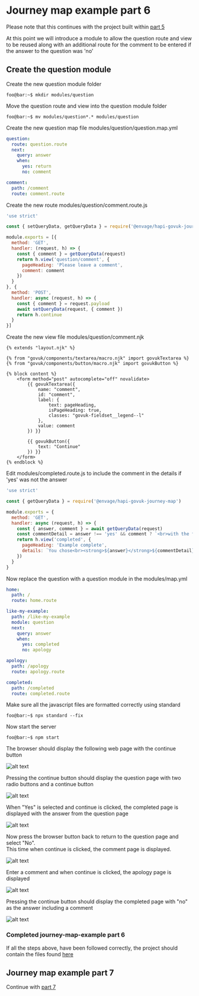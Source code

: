 # Journey map example part 6
Please note that this continues with the project built within [part 5](../journey-map-example-5/README.md)

At this point we will introduce a module to allow the question route and view to be reused along with an additional route
for the comment to be entered if the answer to the question was 'no'

## Create the question module

Create the new question module folder
```console
foo@bar:~$ mkdir modules/question
```

Move the question route and view into the question module folder
```console
foo@bar:~$ mv modules/question*.* modules/question
```

Create the new question map file modules/question/question.map.yml
```yaml
question:
  route: question.route
  next:
    query: answer
    when:
      yes: return
      no: comment

comment:
  path: /comment
  route: comment.route
```

Create the new route modules/question/comment.route.js
```js
'use strict'

const { setQueryData, getQueryData } = require('@envage/hapi-govuk-journey-map')

module.exports = [{
  method: 'GET',
  handler: (request, h) => {
    const { comment } = getQueryData(request)
    return h.view('question/comment', {
      pageHeading: 'Please leave a comment',
      comment: comment
    })
  }
}, {
  method: 'POST',
  handler: async (request, h) => {
    const { comment } = request.payload
    await setQueryData(request, { comment })
    return h.continue
  }
}]
```

Create the new view file modules/question/comment.njk
```twig
{% extends "layout.njk" %}

{% from "govuk/components/textarea/macro.njk" import govukTextarea %}
{% from "govuk/components/button/macro.njk" import govukButton %}

{% block content %}
    <form method="post" autocomplete="off" novalidate>
        {{ govukTextarea({
            name: "comment",
            id: "comment",
            label: {
                text: pageHeading,
                isPageHeading: true,
                classes: "govuk-fieldset__legend--l"
            },
            value: comment
        }) }}

        {{ govukButton({
            text: "Continue"
        }) }}
    </form>
{% endblock %}
```

Edit modules/completed.route.js to include the comment in the details if 'yes' was not the answer
```js
'use strict'

const { getQueryData } = require('@envage/hapi-govuk-journey-map')

module.exports = {
  method: 'GET',
  handler: async (request, h) => {
    const { answer, comment } = await getQueryData(request)
    const commentDetail = answer !== 'yes' && comment ? `<br>with the following comment:<br>"${comment}"` : ''
    return h.view('completed', {
      pageHeading: 'Example complete',
      details: `You chose<br><strong>${answer}</strong>${commentDetail}`
    })
  }
}
```

Now replace the question with a question module in the modules/map.yml
```yaml
home:
  path: /
  route: home.route

like-my-example:
  path: /like-my-example
  module: question
  next:
    query: answer
    when:
      yes: completed
      no: apology

apology:
  path: /apology
  route: apology.route

completed:
  path: /completed
  route: completed.route
```

Make sure all the javascript files are formatted correctly using standard
```console
foo@bar:~$ npx standard --fix
```

Now start the server
```console
foo@bar:~$ npm start
```

The browser should display the following web page with the continue button

![alt text](../screen-shots/home.png "home page")

Pressing the continue button should display the question page with two radio buttons and a continue button

![alt text](../screen-shots/like-my-example.png "question page")

When "Yes" is selected and continue is clicked, the completed page is displayed with the answer from the question page

![alt text](../screen-shots/completed.png "completed with yes page")

Now press the browser button back to return to the question page and select "No".  
This time when continue is clicked, the comment page is displayed.

![alt text](../screen-shots/comment.png "completed with yes page")

Enter a comment and when continue is clicked, the apology page is displayed

![alt text](../screen-shots/apology.png "apology page")

Pressing the continue button should display the completed page with "no" as the answer including a comment

![alt text](../screen-shots/completed-with-comment.png "completed with no page")

### Completed journey-map-example part 6
If all the steps above, have been followed correctly, the project should contain the files found [here](.)

## Journey map example part 7
Continue with [part 7](../journey-map-example-7/README.md)
